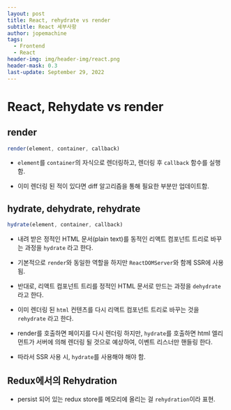 ```yaml
---
layout: post
title: React, rehydrate vs render
subtitle: React 세부사항
author: jopemachine
tags:
  - Frontend
  - React
header-img: img/header-img/react.png
header-mask: 0.3
last-update: September 29, 2022
---
```


# React, Rehydate vs render

## render

```js
render(element, container, callback)
```

- `element`를 `container`의 자식으로 렌더링하고, 렌더링 후 `callback` 함수를 실행함.

- 이미 렌더링 된 적이 있다면 diff 알고리즘을 통해 필요한 부분만 업데이트함.

## hydrate, dehydrate, rehydrate

```js
hydrate(element, container, callback)
```

- 내려 받은 정적인 HTML 문서(plain text)를 동적인 리액트 컴포넌트 트리로 바꾸는 과정을 `hydrate` 라고 한다.

- 기본적으로 `render`와 동일한 역할을 하지만 `ReactDOMServer`와 함께 SSR에 사용됨.

- 반대로, 리액트 컴포넌트 트리를 정적인 HTML 문서로 만드는 과정을 `dehydrate` 라고 한다.

- 이미 렌더링 된 `html` 컨텐츠를 다시 리액트 컴포넌트 트리로 바꾸는 것을 `rehydrate` 라고 한다.

- render를 호출하면 페이지를 다시 렌더링 하지만, `hydrate`를 호출하면 html 엘리먼트가 서버에 의해 렌더링 될 것으로 예상하여, 이벤트 리스너만 핸들링 한다.

- 따라서 SSR 사용 시, `hydrate`를 사용해야 해야 함.

## Redux에서의 Rehydration

- persist 되어 있는 redux store를 메모리에 올리는 걸 `rehydration`이라 표현.
